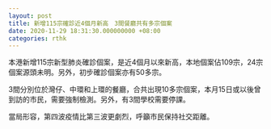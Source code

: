```yaml
---
layout: post
title: 新增115宗確診近4個月新高　3間餐廳共有多宗個案
date: 2020-11-29 18:31:30.000000000 +08:00
categories: rthk
---
```


本港新增115宗新型肺炎確診個案，是近4個月以來新高，本地個案佔109宗，24宗個案源頭未明。另外，初步確診個案亦有50多宗。

3間分別位於灣仔、中環和上環的餐廳，合共出現10多宗個案，本月15日或以後曾到訪的市民，需要強制檢測。另外，有3間學校需要停課。

當局形容，第四波疫情比第三波更劇烈，呼籲市民保持社交距離。
